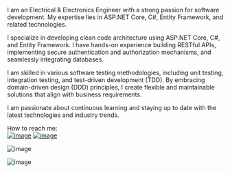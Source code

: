 I am an Electrical & Electronics Engineer with a strong passion for software development. My expertise lies in ASP.NET Core, C#, Entity Framework, and related technologies. 

I specialize in developing clean code architecture using ASP.NET Core, C#, and Entity Framework. I have hands-on experience building RESTful APIs, implementing secure authentication and authorization mechanisms, and seamlessly integrating databases.

I am skilled in various software testing methodologies, including unit testing, integration testing, and test-driven development (TDD). By embracing domain-driven design (DDD) principles, I create flexible and maintainable solutions that align with business requirements.

I am passionate about continuous learning and staying up to date with the latest technologies and industry trends.

How to reach me:<br>
<a href="mailto:serkansacma@gmail.com">![image](https://img.shields.io/badge/Gmail-D14836?style=for-the-badge&logo=gmail&logoColor=white)</a>
<a href="https://www.linkedin.com/in/serkansacma/">![image](https://img.shields.io/badge/LinkedIn-0077B5?style=for-the-badge&logo=linkedin&logoColor=white)</a>
  
![image](https://github-profile-summary-cards.vercel.app/api/cards/profile-details?username=srkans&theme=tokyonight)

![image](https://hits.seeyoufarm.com/api/count/incr/badge.svg?url=https%3A%2F%2Fgithub.com%2Fsrkans1212%2Fhit-counter)
